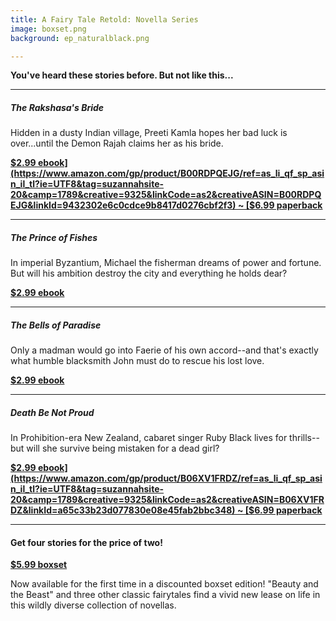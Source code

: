 ```yaml
---
title: A Fairy Tale Retold: Novella Series
image: boxset.png
background: ep_naturalblack.png

---
```


**You've heard these stories before. But not like this...**

---
##### The Rakshasa's Bride

Hidden in a dusty Indian village, Preeti Kamla hopes her bad luck is over...until the Demon Rajah claims her as his bride.

**[$2.99 ebook](https://www.amazon.com/gp/product/B00RDPQEJG/ref=as_li_qf_sp_asin_il_tl?ie=UTF8&tag=suzannahsite-20&camp=1789&creative=9325&linkCode=as2&creativeASIN=B00RDPQEJG&linkId=9432302e6c0cdce9b8417d0276cbf2f3) ~ [$6.99 paperback](https://www.amazon.com/gp/product/0994233914/ref=as_li_qf_sp_asin_il_tl?ie=UTF8&tag=suzannahsite-20&camp=1789&creative=9325&linkCode=as2&creativeASIN=0994233914&linkId=c1bb40abc0fd10395e0271dc1893ad4f)**

---
##### The Prince of Fishes
In imperial Byzantium, Michael the fisherman dreams of power and fortune. But will his ambition destroy the city and everything he holds dear?

**[$2.99 ebook](https://www.amazon.com/gp/product/B0131LAEU0/ref=as_li_qf_sp_asin_il_tl?ie=UTF8&tag=suzannahsite-20&camp=1789&creative=9325&linkCode=as2&creativeASIN=B0131LAEU0&linkId=5dc24fdd20f4f683169cf98aa8ed529c)**

---
##### The Bells of Paradise
Only a madman would go into Faerie of his own accord--and that's exactly what humble blacksmith John must do to rescue his lost love.

**[$2.99 ebook](https://www.amazon.com/gp/product/B0131LAEU0/ref=as_li_qf_sp_asin_il_tl?ie=UTF8&tag=suzannahsite-20&camp=1789&creative=9325&linkCode=as2&creativeASIN=B0131LAEU0&linkId=d6a17371255a64c7bf9e88fc36161960)**

---
##### Death Be Not Proud
In Prohibition-era New Zealand, cabaret singer Ruby Black lives for thrills--but will she survive being mistaken for a dead girl?

**[$2.99 ebook](https://www.amazon.com/gp/product/B06XV1FRDZ/ref=as_li_qf_sp_asin_il_tl?ie=UTF8&tag=suzannahsite-20&camp=1789&creative=9325&linkCode=as2&creativeASIN=B06XV1FRDZ&linkId=a65c33b23d077830e08e45fab2bbc348) ~ [$6.99 paperback](https://www.amazon.com/gp/product/0994233949/ref=as_li_qf_sp_asin_il_tl?ie=UTF8&tag=suzannahsite-20&camp=1789&creative=9325&linkCode=as2&creativeASIN=0994233949&linkId=23fce7ff465cbc8ecc75a41a7b859218)**

---
#### Get four stories for the price of two!
**[$5.99 boxset](https://www.amazon.com/gp/product/B06Y1VNXP8/ref=as_li_qf_sp_asin_il_tl?ie=UTF8&tag=suzannahsite-20&camp=1789&creative=9325&linkCode=as2&creativeASIN=B06Y1VNXP8&linkId=3f5de8626b6205609b23542effed3270)**

Now available for the first time in a discounted boxset edition! "Beauty and the Beast" and three other classic fairytales find a vivid new lease on life in this wildly diverse collection of novellas. 
